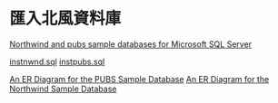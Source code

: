 # 匯入北風資料庫

[Northwind and pubs sample databases for Microsoft SQL Server](https://github.com/Microsoft/sql-server-samples/tree/master/samples/databases/northwind-pubs)

[instnwnd.sql](https://github.com/microsoft/sql-server-samples/raw/master/samples/databases/northwind-pubs/instnwnd.sql)  [instpubs.sql](https://raw.githubusercontent.com/microsoft/sql-server-samples/master/samples/databases/northwind-pubs/instpubs.sql)

[An ER Diagram for the PUBS Sample Database](https://documentation.red-gate.com/display/DMS6/An+ER+Diagram+for+the+PUBS+Sample+Database) [An ER Diagram for the Northwind Sample Database](https://documentation.red-gate.com/display/DMS6/An+ER+Diagram+for+the+Northwind+Sample+Database)

